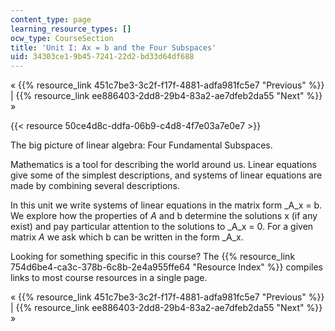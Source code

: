```yaml
---
content_type: page
learning_resource_types: []
ocw_type: CourseSection
title: 'Unit I: Ax = b and the Four Subspaces'
uid: 34303ce1-9b45-7241-22d2-bd33d64df688
---
```


« {{% resource_link 451c7be3-3c2f-f17f-4881-adfa981fc5e7 "Previous" %}} | {{% resource_link ee886403-2dd8-29b4-83a2-ae7dfeb2da55 "Next" %}} »

{{< resource 50ce4d8c-ddfa-06b9-c4d8-4f7e03a7e0e7 >}} 

The big picture of linear algebra: Four Fundamental Subspaces.

Mathematics is a tool for describing the world around us. Linear equations give some of the simplest descriptions, and systems of linear equations are made by combining several descriptions.

In this unit we write systems of linear equations in the matrix form _A_x = b. We explore how the properties of _A_ and b determine the solutions x (if any exist) and pay particular attention to the solutions to _A_x = 0. For a given matrix _A_ we ask which b can be written in the form _A_x.

Looking for something specific in this course? The {{% resource_link 754d6be4-ca3c-378b-6c8b-2e4a955ffe64 "Resource Index" %}} compiles links to most course resources in a single page.

« {{% resource_link 451c7be3-3c2f-f17f-4881-adfa981fc5e7 "Previous" %}} | {{% resource_link ee886403-2dd8-29b4-83a2-ae7dfeb2da55 "Next" %}} »